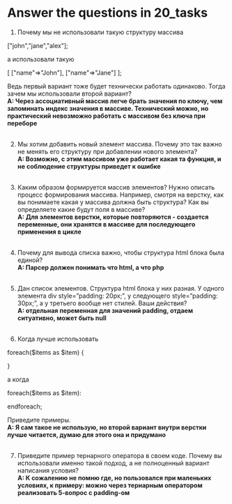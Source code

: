 # Answer the questions in 20_tasks

1. Почему мы не использовали такую структуру массива

["john","jane","alex"];

а использовали такую  

[
  ["name"⇒"John"],
  ["name"⇒"Jane"]
];

Ведь первый вариант тоже будет технически работать одинаково. Тогда зачем мы использовали второй вариант?<br>
<b>A: Через ассоциативный массив легче брать значения по ключу, чем запоминать индекс значения в массиве. Технический можно, но практический невозможно работать с массивом без ключа при переборе</b><br><br>


2. Мы хотим добавить новый элемент массива. Почему это так важно не менять его структуру при добавлении нового элемента?<br>
<b>A: Возможно, с этим массивом уже работает какая та функция, и не соблюдение структуры приведет к ошибке</b><br><br>


3. Каким образом формируется массив элементов? Нужно описать процесс формирования массива. Например, смотря на верстку, как вы понимаете какая у массива должна быть структура? Как вы определяете какие будут поля в массиве?<br>
<b>A: Для элементов верстки, которые повторяются - создается переменные, они хранятся в массиве для последующего применения в цикле</b><br><br>


4. Почему для вывода списка важно, чтобы структура html блока была единой?<br>
<b>A: Парсер должен понимать что html, а что php</b><br><br>


5. Дан список элементов. Структура html блока у них разная. У одного элемента div style=”padding: 20px;”, у следующего style=”padding: 30px;”, а у третьего вообще нет стилей. Ваши действия?<br>
<b>A: отдельная переменная для значений padding, отдаем ситуативно, может быть null</b><br><br>

   
6. Когда лучше использовать

foreach($items as $item) {

}

а когдa

foreach($items as $item):

endforeach;

Приведите примеры.<br>
<b>A: Я сам такое не использую, но второй вариант внутри верстки лучше читается, думаю для этого она и придумано</b><br><br>

 
7. Приведите пример тернарного оператора в своем коде. Почему вы использовали именно такой подход, а не полноценный вариант написания условия?<br>
<b>A: К сожалению не помню где, но пользовался при маленьких условиях, к примеру: можно через тернарным оператором реализовать 5-вопрос с padding-ом</b><br><br>


